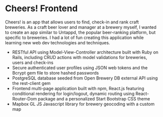 # Cheers! Frontend

Cheers! is an app that allows users to find, check-in and rank craft breweries. As a craft beer lover and manager at a brewery myself, I wanted to create an app similar to Untappd, the popular beer-ranking platform, but specific to breweries. I had a lot of fun creating this application while learning new web dev technologies and techniques.

- RESTful API using Model-View-Controller architecture built with Ruby on Rails, including CRUD actions with model validations for breweries, users and check-ins
- Secure authenticated user profiles using JSON web tokens and the Bcrypt gem file to store hashed passwords
- PostgreSQL database seeded from Open Brewery DB external API using the rest-client gem
- Frontend multi-page application built with npm, React.js featuring conditional rendering for login/logout, dynamic routing using React-Router-Dom package and a personalized Start Bootstrap CSS theme
- Mapbox GL JS Javascript library for brewery geocoding with a custom map
